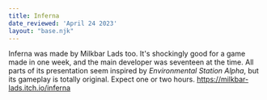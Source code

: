```yaml
---
title: Inferna
date_reviewed: 'April 24 2023'
layout: "base.njk"
---
```


Inferna was made by Milkbar Lads too. It's shockingly good for a game made in one week, and the main developer was seventeen at the time. All parts of its presentation seem inspired by _Environmental Station Alpha_, but its gameplay is totally original. Expect one or two hours.
https://milkbar-lads.itch.io/inferna
